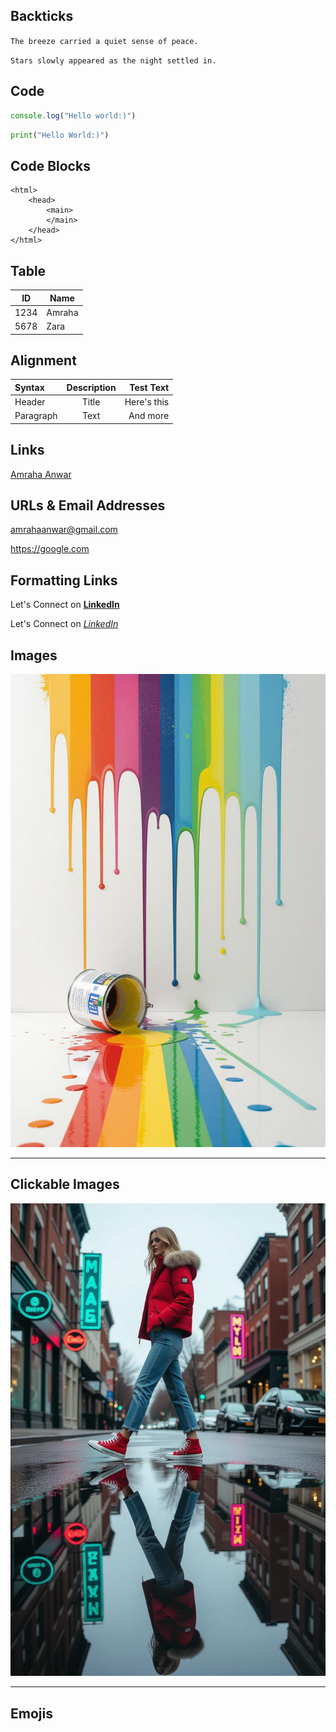 ## Backticks

`The breeze carried a quiet sense of peace.`

``Stars slowly appeared as the night settled in.``


## Code
```typescript
console.log("Hello world:)")
```


```python
print("Hello World:)")
```

## Code Blocks
 
    <html>
        <head>
            <main>
            </main>
        </head>
    </html>



## Table
|  ID  |  Name  |
|------|--------|
| 1234 | Amraha |
| 5678 | Zara   |

## Alignment

| Syntax      | Description | Test Text     |
| :---        |    :----:   |          ---: |
| Header      | Title       | Here's this   |
| Paragraph   | Text        | And more      |


## Links

[Amraha Anwar](https://www.linkedin.com/in/amraha-anwar-45bb342b3/)


## URLs & Email Addresses

<amrahaanwar@gmail.com>  

<https://google.com>

## Formatting Links

Let's Connect on **[LinkedIn](https://www.linkedin.com/in/amraha-anwar-45bb342b3/)**

Let's Connect on *[LinkedIn](https://www.linkedin.com/in/amraha-anwar-45bb342b3/)*


## Images

![Life is colorful](/MARKDOWN/asset.png "hey")

--- 

## Clickable Images

[![Life is Beautiful](/MARKDOWN/girl.png)](https://google.com)

--- 

## Emojis

